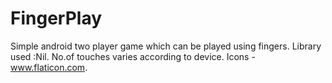 # FingerPlay
Simple android two player game which can be played using fingers. 
Library used :Nil.
No.of touches varies according to device.
Icons -www.flaticon.com.
